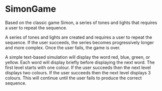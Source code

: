 # SimonGame
Based on the classic game Simon, a series of tones and lights that requires a user to repeat the sequence.

A series of tones and lights are created and requires a user to repeat the sequence. If the user succeeds, the series becomes progressively longer and more complex. Once
the user fails, the game is over.

A simple text-based simulation will display the word red, blue, green, or yellow. Each word will display briefly before displaying the next word. The first level starts with
one colour. If the user succeeds then the next level displays two colours. If the user succeeds then the next level displays 3 colours. This will continue until the user fails
to produce the correct sequence.

